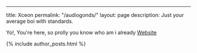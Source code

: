 ---
title: Xceon
permalink: "/audiogonds/"
layout: page
description: Just your average boi with standards.

Yo!, You're here, so prolly you know who am i already 
[Website](https://audiogonds.xyz/)

{% include author_posts.html %}
